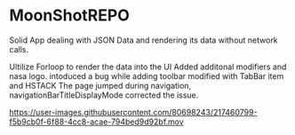 # MoonShotREPO
 
Solid App dealing with JSON Data and rendering its data without network calls. 

Ultilize Forloop to render the data into the UI
Added additonal modifiers and nasa logo.
intoduced a bug while adding toolbar modified with TabBar item and HSTACK
The page jumped during navigation, navigationBarTitleDisplayMode corrected the issue.  

https://user-images.githubusercontent.com/80698243/217460799-f5b9cb0f-6f88-4cc8-acae-794bed9d92bf.mov
